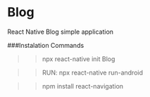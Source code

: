 # Blog
React Native Blog simple application


###Instalation Commands
>> npx react-native init Blog

>> RUN: npx react-native run-android

>> npm install react-navigation

>> 
